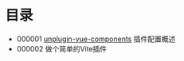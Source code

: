 # 目录
- 000001 [unplugin-vue-components](https://github.com/antfu/unplugin-vue-components) 插件配置概述
- 000002 做个简单的Vite插件